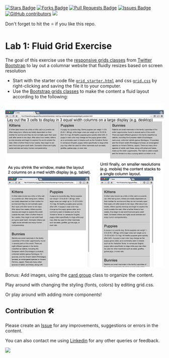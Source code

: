 <a href="https://github.com/drshahizan/learn-php/stargazers"><img src="https://img.shields.io/github/stars/drshahizan/learn-php" alt="Stars Badge"/></a>
<a href="https://github.com/drshahizan/learn-php/network/members"><img src="https://img.shields.io/github/forks/drshahizan/learn-php" alt="Forks Badge"/></a>
<a href="https://github.com/drshahizan/learn-php/pulls"><img src="https://img.shields.io/github/issues-pr/drshahizan/learn-php" alt="Pull Requests Badge"/></a>
<a href="https://github.com/drshahizan/learn-php/issues"><img src="https://img.shields.io/github/issues/drshahizan/learn-php" alt="Issues Badge"/></a>
<a href="https://github.com/drshahizan/learn-php/graphs/contributors"><img alt="GitHub contributors" src="https://img.shields.io/github/contributors/drshahizan/learn-php?color=2b9348"></a>
![](https://visitor-badge.glitch.me/badge?page_id=drshahizan/learn-php)

Don't forget to hit the :star: if you like this repo.

# Lab 1: Fluid Grid Exercise

The goal of this exercise use the [responsive grids classes](https://getbootstrap.com/docs/5.2/layout/grid/) from [Twitter Bootstrap](https://getbootstrap.com/docs/5.2/getting-started/introduction/) to lay out a columnar website that fluidly resizes based on screen resolution

- Start with the starter code file [`grid_starter.html`](download/grid_starter.html) and css [`grid.css`](download/grid.css) by right-clicking and saving the file it to your computer.
- Use the [Bootstrap grids classes](https://getbootstrap.com/docs/5.2/layout/grid/) to make the content a fluid layout according to the following:

<img src="./download/grid.gif" width="800" />


Bonus: Add images, using the [card group](https://getbootstrap.com/docs/5.2/components/card/) class to organize the content.

Play around with changing the styling (fonts, colors) by editing grid.css.

Or play around with adding more components!

## Contribution 🛠️
Please create an [Issue](https://github.com/drshahizan/learn-php/issues) for any improvements, suggestions or errors in the content.

You can also contact me using [Linkedin](https://www.linkedin.com/in/drshahizan/) for any other queries or feedback.

![](https://visitor-badge.glitch.me/badge?page_id=drshahizan)
